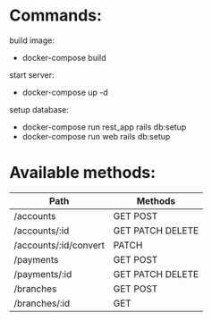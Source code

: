 # Commands:

build image:<br/>
* docker-compose build<br/>

start server:<br/>
* docker-compose up -d<br/>

setup database:<br/>
* docker-compose run rest_app rails db:setup
* docker-compose run web rails db:setup

# Available methods:
|Path|Methods|
|---|---|
|/accounts|GET POST|
|/accounts/:id|GET PATCH DELETE|
|/accounts/:id/convert|PATCH|
|/payments|GET POST|
|/payments/:id|GET PATCH DELETE|
|/branches|GET POST|
|/branches/:id|GET|
